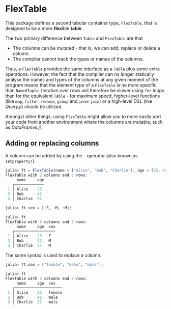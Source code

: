 # FlexTable

This package defines a second tabular container type, `FlexTable`, that is designed to be a more **flex**ible **table**.

The two primary difference between `Table` and `FlexTable` are that

 * The columns can be mutated - that is, we can add, replace or delete a column.
 * The compiler cannot track the types or names of the columns.

Thus, a `FlexTable` provides the same interface as a `Table` plus some extra operations. However, the fact that the compiler can no longer statically analyse the names and types of the columns at any given moment of the program means that the element type of a `FlexTable` is no more specific than `NamedTuple`. Iteration over rows will therefore be slower using `for` loops than for the equivalent `Table` - for maximum speed, higher-level functions (like `map`, `filter`, `reduce`, `group` and `innerjoin`) or a high-level DSL (like *Query.jl*) should be utilized.

Amongst other things, using `FlexTable` might allow you to more easily port your code from another environment where the columns are mutable, such as *DataFrames.jl*.

## Adding or replacing columns

A column can be added by using the `.` operator (also known as `setproperty!`).

```julia
julia> ft = FlexTable(name = ["Alice", "Bob", "Charlie"], age = [25, 42, 37])
FlexTable with 2 columns and 3 rows:
     name     age
   ┌─────────────
 1 │ Alice    25
 2 │ Bob      42
 3 │ Charlie  37

julia> ft.sex = [:F, :M, :M];

julia> ft
FlexTable with 3 columns and 3 rows:
     name     age  sex
   ┌──────────────────
 1 │ Alice    25   F
 2 │ Bob      42   M
 3 │ Charlie  37   M
```

The same syntax is used to replace a column.

```julia
julia> ft.sex = ["female", "male", "male"];

julia> ft
FlexTable with 3 columns and 3 rows:
     name     age  sex
   ┌─────────────────────
 1 │ Alice    25   female
 2 │ Bob      42   male
 3 │ Charlie  37   male
```
